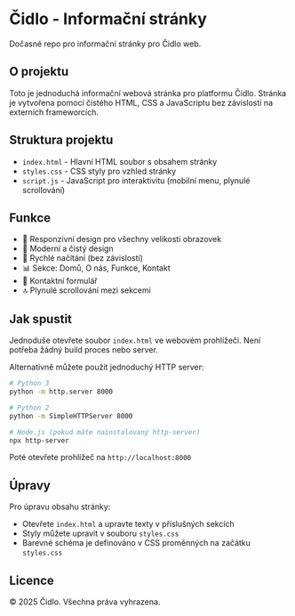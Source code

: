 # Čidlo - Informační stránky

Dočasné repo pro informační stránky pro Čidlo web.

## O projektu

Toto je jednoduchá informační webová stránka pro platformu Čidlo. Stránka je vytvořena pomocí čistého HTML, CSS a JavaScriptu bez závislostí na externích frameworcích.

## Struktura projektu

- `index.html` - Hlavní HTML soubor s obsahem stránky
- `styles.css` - CSS styly pro vzhled stránky
- `script.js` - JavaScript pro interaktivitu (mobilní menu, plynulé scrollování)

## Funkce

- 📱 Responzivní design pro všechny velikosti obrazovek
- 🎨 Moderní a čistý design
- 🚀 Rychlé načítání (bez závislostí)
- 📊 Sekce: Domů, O nás, Funkce, Kontakt
- 📝 Kontaktní formulář
- 🔝 Plynulé scrollování mezi sekcemi

## Jak spustit

Jednoduše otevřete soubor `index.html` ve webovém prohlížeči. Není potřeba žádný build proces nebo server.

Alternativně můžete použít jednoduchý HTTP server:

```bash
# Python 3
python -m http.server 8000

# Python 2
python -m SimpleHTTPServer 8000

# Node.js (pokud máte nainstalovaný http-server)
npx http-server
```

Poté otevřete prohlížeč na `http://localhost:8000`

## Úpravy

Pro úpravu obsahu stránky:
- Otevřete `index.html` a upravte texty v příslušných sekcích
- Styly můžete upravit v souboru `styles.css`
- Barevné schéma je definováno v CSS proměnných na začátku `styles.css`

## Licence

© 2025 Čidlo. Všechna práva vyhrazena.